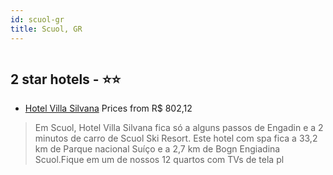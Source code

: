 ```yaml
---
id: scuol-gr
title: Scuol, GR
---
```


<center><img src="https://i.travelapi.com/hotels/62000000/61470000/61466100/61466060/1ba59794_z.jpg" alt="" /></center>


##  2 star hotels - ⭐️⭐️

-    [Hotel Villa Silvana](https://us.hurb.com/hotels/scuol/hotel-villa-silvana-HT-TFB1?cmp=18055) Prices from R$ 802,12
   > Em Scuol, Hotel Villa Silvana fica só a alguns passos de Engadin e a 2 minutos de carro de Scuol Ski Resort.  Este hotel com spa fica a 33,2 km de Parque nacional Suíço e a 2,7 km de Bogn Engiadina Scuol.Fique em um de nossos 12 quartos com TVs de tela pl
